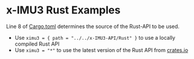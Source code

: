 # x-IMU3 Rust Examples

Line 8 of [Cargo.toml](https://github.com/xioTechnologies/x-IMU3-Software/blob/main/Examples/Rust/Cargo.toml) determines the source of the Rust-API to be used.

- Use `ximu3 = { path = "../../x-IMU3-API/Rust" }` to use a locally compiled Rust API
- Use `ximu3 = "*"` to use the latest version of the Rust API from [crates.io](https://crates.io/)
